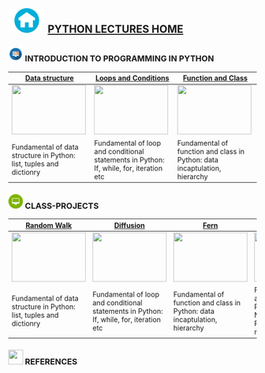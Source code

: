 ## <img src = "sample/home.png" width="75" height="50" /> [PYTHON LECTURES HOME](https://datafiction.github.io/)




###  <img src = "sample/lecture.png" width="30" height="30" />  INTRODUCTION TO PROGRAMMING IN PYTHON

|  [Data structure](intro/1.1.DataStructure.md)  | [Loops and Conditions](intro/2/1.2.LoopsAndConditions.md) | [Function and Class](intro/3/1.3.FunctionAndClass.md)  | 
| --- | --- | --- | 
|<img src = "intro/5/output_15_0.png" width="150" height="100" /> | <img src = "intro/4/output_15_0.png" width="150" height="100" />  |<img src = "intro/3/output_48_0.png" width="150" height="100" /> |
| Fundamental of data structure in Python: list, tuples and dictionry | Fundamental of loop and conditional statements in Python: If, while, for, iteration etc | Fundamental of function and class in Python: data incaptulation, hierarchy | 

### <img src = "sample/project.png" width="30" height="30" />  CLASS-PROJECTS

| [Random Walk](intro/4/1.4.Project-RandomWalk.md)  | [Diffusion](intro/5/1.5.Project-Diffusion.md) | [Fern](intro/2/1.2.LoopsAndConditions.md)  | [N-charges](intro/3/1.3.FunctionAndClass.md) |
| --- | --- | --- | --- |
|<img src = "intro/4/output_22_0.png" width="150" height="100" /> | <img src = "intro/5/output_20_0.png" width="150" height="100" />  |<img src = "intro/2/output_34_0.png" width="150" height="100" /> | <img src = "intro/3/output_34_0.png" width="150" height="100" />| 
| Fundamental of data structure in Python: list, tuples and dictionry | Fundamental of loop and conditional statements in Python: If, while, for, iteration etc | Fundamental of function and class in Python: data incaptulation, hierarchy | Fundamental of advanced library in Python: Numpy(Algebra), Pandas(dataframe), matplotlib(plot) |


### <img src = "sample/R.png" width="30" height="30" /> REFERENCES





